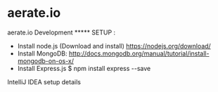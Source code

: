 # aerate.io

aerate.io Development
***** SETUP : 
- Install node.js (Download and install)
    https://nodejs.org/download/
- Install MongoDB:
    http://docs.mongodb.org/manual/tutorial/install-mongodb-on-os-x/
- Install Express.js
    $ npm install express --save


IntelliJ IDEA setup details 
